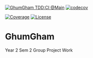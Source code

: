 
<!--
*** Thanks othneildrew for providing this template
-->


<!-- PROJECT SHIELDS -->
<div align="start">
  

  
[![GhumGham TDD:CI @Main][gh-build-shield]][gh-build-link]
[![codecov][codecov-shield]][codecov-link]
<!-- [![Build][build-shield]][build-url] -->
[![Coverage][covergae-shield]][coverage-url]
[![License][license-shield]][license-url]
<!-- [![Forks][forks-shield]][forks-url] -->
<!-- [![LastCommit][lastCommit-shield]][size-url] -->
</div>

# GhumGham
Year 2 Sem 2 Group Project Work

<!-- MARKDOWN LINKS & IMAGES -->
<!-- https://www.markdownguide.org/basic-syntax/#reference-style-links -->
[gh-build-shield]:https://github.com/Anurag-Bharati/GhumGham/actions/workflows/django_test.yml/badge.svg
[gh-build-link]:https://github.com/Anurag-Bharati/GhumGham/actions/workflows/django_test.yml
[codecov-shield]:https://codecov.io/gh/Anurag-Bharati/GhumGham/branch/main/graph/badge.svg?token=IZPYV8EQXC
[codecov-link]:https://codecov.io/gh/Anurag-Bharati/GhumGham
[build-shield]:https://img.shields.io/github/workflow/status/anurag-bharati/GhumGham/GhumGham%20TDD:CI%20@Main/main?style=for-the-badge
[build-url]:https://github.com/Anurag-Bharati/GhumGham/actions/workflows/django_test.yml
[covergae-shield]:https://img.shields.io/codecov/c/github/anurag-bharati/GhumGham?style=for-the-badge
[coverage-url]:https://app.codecov.io/gh/Anurag-Bharati/GhumGham
[license-shield]:https://img.shields.io/github/license/Anurag-Bharati/GhumGham?style=for-the-badge
[license-url]:https://github.com/Anurag-Bharati/GhumGham/blob/main/LICENSE.md
[contributors-shield]:https://img.shields.io/github/contributors/Anurag-Bharati/GhumGham?style=for-the-badge
[contributors-url]: https://github.com/Anurag-Bharati/GhumGham/graphs/contributors
[forks-shield]: https://img.shields.io/github/forks/Anurag-Bharati/GhumGham?style=for-the-badge
[forks-url]: https://github.com/Anurag-Bharati/GhumGham/network/members
[size-shield]:https://img.shields.io/github/repo-size/anurag-bharati/GhumGham?style=for-the-badge
[size-url]: https://github.com/Anurag-Bharati/GhumGham
[lastCommit-shield]:https://img.shields.io/github/last-commit/anurag-bharati/GhumGham?style=for-the-badge




